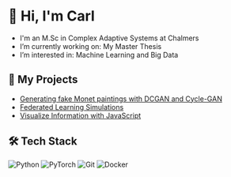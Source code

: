 # 👋 Hi, I'm Carl

-  I'm an M.Sc in Complex Adaptive Systems at Chalmers
-  I’m currently working on: My Master Thesis
-  I’m interested in: Machine Learning and Big Data  

## 🚀 My Projects
- [Generating fake Monet paintings with DCGAN and Cycle-GAN](https://github.com/CalleKronqvist/tif360-project) 
- [Federated Learning Simulations](https://github.com/yourusername/project3)
- [Visualize Information with JavaScript](https://github.com/CalleKronqvist/Info_Viz)

## 🛠️ Tech Stack
![Python](https://img.shields.io/badge/Python-3776AB?logo=python&logoColor=white)
![PyTorch](https://img.shields.io/badge/PyTorch-EE4C2C?logo=pytorch&logoColor=white)
![Git](https://img.shields.io/badge/Git-F05032?logo=git&logoColor=white)
![Docker](https://img.shields.io/badge/Docker-2496ED?logo=docker&logoColor=white)
